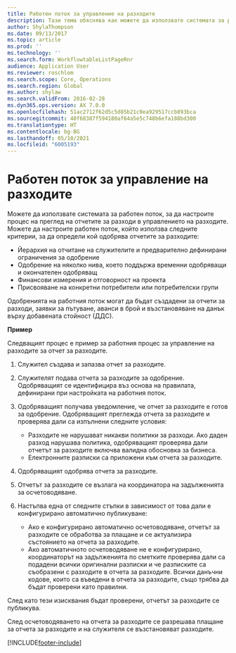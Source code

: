 ```yaml
---
title: Работен поток за управление на разходите
description: Тази тема обяснява как можете да използвате системата за работен поток в Microsoft Dynamics 365 Finance, за да настроите процес на преглед на отчетите за разходи в управлението на разходите.
author: ShylaThompson
ms.date: 09/13/2017
ms.topic: article
ms.prod: ''
ms.technology: ''
ms.search.form: WorkflowtableListPageRnr
audience: Application User
ms.reviewer: roschlom
ms.search.scope: Core, Operations
ms.search.region: Global
ms.author: shylaw
ms.search.validFrom: 2016-02-28
ms.dyn365.ops.version: AX 7.0.0
ms.openlocfilehash: 51ac2712f62d5c5d85b21c0ea929517ccb893bca
ms.sourcegitcommit: 40f68387f594180af64a5e5c748b6efa188bd300
ms.translationtype: HT
ms.contentlocale: bg-BG
ms.lasthandoff: 05/10/2021
ms.locfileid: "6005193"
---
```

# <a name="expense-management-workflow"></a>Работен поток за управление на разходите

Можете да използвате системата за работен поток, за да настроите процес на преглед на отчетите за разходи в управлението на разходите. Можете да настроите работен поток, който използва следните критерии, за да определи кой одобрява отчетите за разходите:

- Йерархия на отчитане на служителите и предварително дефинирани ограничения за одобрение
- Одобрение на няколко нива, което поддържа временни одобряващи и окончателен одобряващ
- Финансови измерения и отговорност на проекта
- Присвояване на конкретни потребители или потребителски групи

Одобренията на работния поток могат да бъдат създадени за отчети за разходи, заявки за пътуване, аванси в брой и възстановяване на данък върху добавената стойност (ДДС).

**Пример**

Следващият процес е пример за работния процес за управление на разходите за отчет за разходите.

1. Служител създава и запазва отчет за разходите.
2. Служителят подава отчета за разходите за одобрение. Одобряващият се идентифицира въз основа на правилата, дефинирани при настройката на работния поток.
3. Одобряващият получава уведомление, че отчет за разходите е готов за одобрение. Одобряващият преглежда отчета за разходите и проверява дали са изпълнени следните условия:

    - Разходите не нарушават никакви политики за разходи. Ако даден разход нарушава политика, одобряващият проверява дали отчетът за разходите включва валидна обосновка за бизнеса.
    - Електронните разписки са приложени към отчета за разходите.

4. Одобряващият одобрява отчета за разходите.
5. Отчетът за разходите се възлага на координатора на задълженията за осчетоводяване.
6. Настъпва една от следните стъпки в зависимост от това дали е конфигурирано автоматично публикуване:

    - Ако е конфигурирано автоматично осчетоводяване, отчетът за разходите се обработва за плащане и се актуализира състоянието на отчета за разходите.
    - Ако автоматичното осчетоводяване не е конфигурирано, координаторът на задълженията по сметките проверява дали са подадени всички оригинални разписки и че разписките са съобразени с разходите в отчета за разходите. Всички данъчни кодове, които са въведени в отчета за разходите, също трябва да бъдат проверени като правилни.

След като тези изисквания бъдат проверени, отчетът за разходите се публикува.

След осчетоводяването на отчета за разходите се разрешава плащане за отчета за разходите и на служителя се възстановяват разходите.


[!INCLUDE[footer-include](../includes/footer-banner.md)]